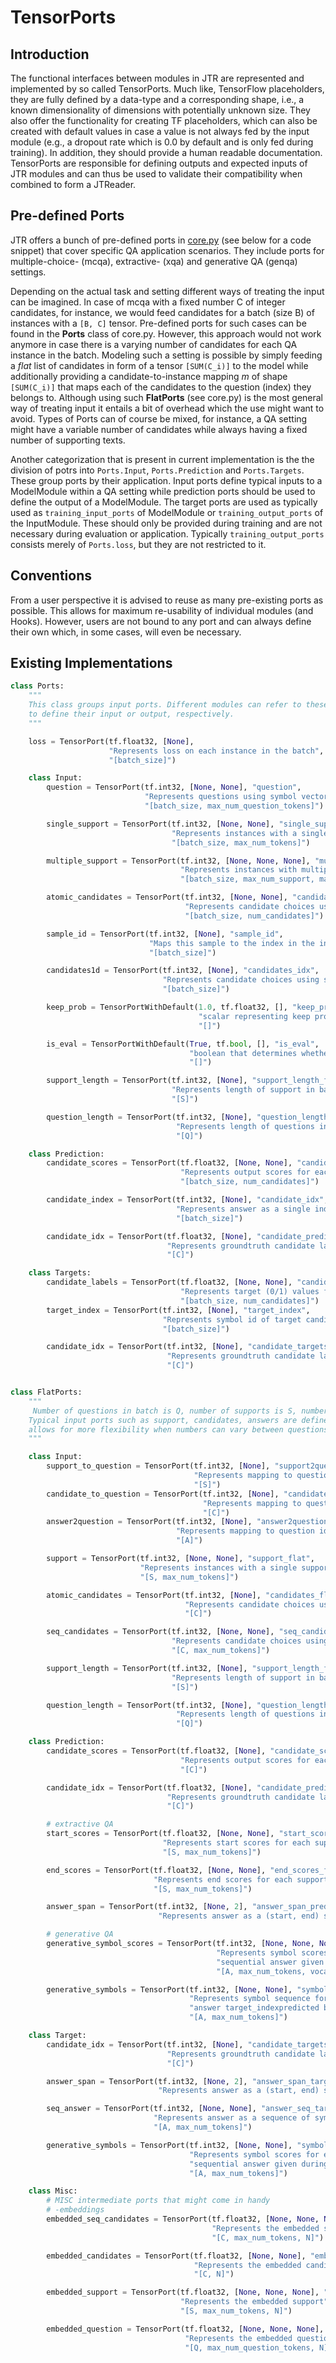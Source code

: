 # TensorPorts

## Introduction
The functional interfaces between modules in JTR are represented and implemented by so called TensorPorts. Much like,
TensorFlow placeholders, they are fully defined by a data-type and a corresponding shape, i.e., a known dimensionality 
of dimensions with potentially unknown size. They also offer the functionality for creating TF placeholders, which 
can also be created with default values in case a value is not always fed by the input module (e.g., a dropout rate 
which is 0.0 by default and is only fed during training). In addition, they should provide a human readable documentation. 
TensorPorts are responsible for defining outputs and expected inputs of JTR modules and can thus be used to validate 
their compatibility when combined to form a JTReader.

## Pre-defined Ports

JTR offers a bunch of pre-defined ports in [core.py](jtr/jack/core.py) (see below for a code snippet) that cover specific QA application scenarios. 
They include ports for multiple-choice- (mcqa), extractive- (xqa) and generative QA (genqa) settings. 

Depending on the 
actual task and setting different ways of treating the input can be imagined. In case of mcqa  with a fixed number C of 
integer candidates, for instance, we would feed candidates for a batch (size B) of instances with a `[B, C]` tensor.
Pre-defined ports for such cases can be found in the **Ports** class of core.py. However, this approach would not work 
anymore in case there is a varying number of candidates for each QA instance in the batch. Modeling such a setting is
possible by simply feeding a *flat* list of candidates in form of a tensor `[SUM(C_i)]` to the model while additionally 
providing a candidate-to-instance mapping *m* of shape `[SUM(C_i)]` that maps each of the candidates to the question 
(index) they belongs to. Although using such **FlatPorts** (see core.py) is the most general way of treating input it 
entails a bit of overhead which the use might want to avoid. Types of Ports can of course be mixed, for instance, a 
QA setting might have a variable number of candidates while always having a fixed number of supporting texts. 

Another categorization that is present in current implementation is the the division of potrs into `Ports.Input`,
`Ports.Prediction` and `Ports.Targets`. These group ports by their application. Input ports define typical inputs 
to a ModelModule within a QA setting while prediction ports should be used to define the output of a ModelModule. 
The target ports are used as typically used as `training_input_ports` of ModelModule or `training_output_ports` of
the InputModule. These should only be provided during training and are not necessary during evaluation or application.
Typically `training_output_ports` consists merely of `Ports.loss`, but they are not restricted to it.


## Conventions

From a user perspective it is advised to reuse as many pre-existing ports as possible. This allows for maximum
re-usability of individual modules (and Hooks). However, users are not bound to any port and can always define their 
own which, in some cases, will even be necessary.


## Existing Implementations

```python
class Ports:
    """
    This class groups input ports. Different modules can refer to these ports
    to define their input or output, respectively.
    """

    loss = TensorPort(tf.float32, [None],
                      "Represents loss on each instance in the batch",
                      "[batch_size]")

    class Input:
        question = TensorPort(tf.int32, [None, None], "question",
                              "Represents questions using symbol vectors",
                              "[batch_size, max_num_question_tokens]")

        single_support = TensorPort(tf.int32, [None, None], "single_support",
                                    "Represents instances with a single support document. ",
                                    "[batch_size, max_num_tokens]")

        multiple_support = TensorPort(tf.int32, [None, None, None], "multiple_support",
                                      "Represents instances with multiple support documents",
                                      "[batch_size, max_num_support, max_num_tokens]")

        atomic_candidates = TensorPort(tf.int32, [None, None], "candidates",
                                       "Represents candidate choices using single symbols",
                                       "[batch_size, num_candidates]")

        sample_id = TensorPort(tf.int32, [None], "sample_id",
                               "Maps this sample to the index in the input text data",
                               "[batch_size]")

        candidates1d = TensorPort(tf.int32, [None], "candidates_idx",
                                  "Represents candidate choices using single symbols",
                                  "[batch_size]")

        keep_prob = TensorPortWithDefault(1.0, tf.float32, [], "keep_prob",
                                          "scalar representing keep probability when using dropout",
                                          "[]")

        is_eval = TensorPortWithDefault(True, tf.bool, [], "is_eval",
                                        "boolean that determines whether input is eval or training.",
                                        "[]")

        support_length = TensorPort(tf.int32, [None], "support_length_flat",
                                    "Represents length of support in batch",
                                    "[S]")

        question_length = TensorPort(tf.int32, [None], "question_length_flat",
                                     "Represents length of questions in batch",
                                     "[Q]")

    class Prediction:
        candidate_scores = TensorPort(tf.float32, [None, None], "candidate_scores",
                                      "Represents output scores for each candidate",
                                      "[batch_size, num_candidates]")

        candidate_index = TensorPort(tf.int32, [None], "candidate_idx",
                                     "Represents answer as a single index",
                                     "[batch_size]")

        candidate_idx = TensorPort(tf.float32, [None], "candidate_predictions_flat",
                                   "Represents groundtruth candidate labels, usually 1 or 0",
                                   "[C]")

    class Targets:
        candidate_labels = TensorPort(tf.float32, [None, None], "candidate_targets",
                                      "Represents target (0/1) values for each candidate",
                                      "[batch_size, num_candidates]")
        target_index = TensorPort(tf.int32, [None], "target_index",
                                  "Represents symbol id of target candidate",
                                  "[batch_size]")

        candidate_idx = TensorPort(tf.int32, [None], "candidate_targets",
                                   "Represents groundtruth candidate labels, usually 1 or 0",
                                   "[C]")


class FlatPorts:
    """
     Number of questions in batch is Q, number of supports is S, number of answers is A, number of candidates is C.
    Typical input ports such as support, candidates, answers are defined together with individual mapping ports. This
    allows for more flexibility when numbers can vary between questions. Naming convention is to use suffix "_flat".
    """

    class Input:
        support_to_question = TensorPort(tf.int32, [None], "support2question",
                                         "Represents mapping to question idx per support",
                                         "[S]")
        candidate_to_question = TensorPort(tf.int32, [None], "candidate2question",
                                           "Represents mapping to question idx per candidate",
                                           "[C]")
        answer2question = TensorPort(tf.int32, [None], "answer2question",
                                     "Represents mapping to question idx per answer",
                                     "[A]")

        support = TensorPort(tf.int32, [None, None], "support_flat",
                             "Represents instances with a single support document. "
                             "[S, max_num_tokens]")

        atomic_candidates = TensorPort(tf.int32, [None], "candidates_flat",
                                       "Represents candidate choices using single symbols",
                                       "[C]")

        seq_candidates = TensorPort(tf.int32, [None, None], "seq_candidates_flat",
                                    "Represents candidate choices using single symbols",
                                    "[C, max_num_tokens]")

        support_length = TensorPort(tf.int32, [None], "support_length_flat",
                                    "Represents length of support in batch",
                                    "[S]")

        question_length = TensorPort(tf.int32, [None], "question_length_flat",
                                     "Represents length of questions in batch",
                                     "[Q]")

    class Prediction:
        candidate_scores = TensorPort(tf.float32, [None], "candidate_scores_flat",
                                      "Represents output scores for each candidate",
                                      "[C]")

        candidate_idx = TensorPort(tf.float32, [None], "candidate_predictions_flat",
                                   "Represents groundtruth candidate labels, usually 1 or 0",
                                   "[C]")

        # extractive QA
        start_scores = TensorPort(tf.float32, [None, None], "start_scores_flat",
                                  "Represents start scores for each support sequence",
                                  "[S, max_num_tokens]")

        end_scores = TensorPort(tf.float32, [None, None], "end_scores_flat",
                                "Represents end scores for each support sequence",
                                "[S, max_num_tokens]")

        answer_span = TensorPort(tf.int32, [None, 2], "answer_span_prediction_flat",
                                 "Represents answer as a (start, end) span", "[A, 2]")

        # generative QA
        generative_symbol_scores = TensorPort(tf.int32, [None, None, None], "symbol_scores",
                                              "Represents symbol scores for each possible "
                                              "sequential answer given during training",
                                              "[A, max_num_tokens, vocab_len]")

        generative_symbols = TensorPort(tf.int32, [None, None], "symbol_prediction",
                                        "Represents symbol sequence for each possible "
                                        "answer target_indexpredicted by the model",
                                        "[A, max_num_tokens]")

    class Target:
        candidate_idx = TensorPort(tf.int32, [None], "candidate_targets_flat",
                                   "Represents groundtruth candidate labels, usually 1 or 0",
                                   "[C]")

        answer_span = TensorPort(tf.int32, [None, 2], "answer_span_target_flat",
                                 "Represents answer as a (start, end) span", "[A, 2]")

        seq_answer = TensorPort(tf.int32, [None, None], "answer_seq_target_flat",
                                "Represents answer as a sequence of symbols",
                                "[A, max_num_tokens]")

        generative_symbols = TensorPort(tf.int32, [None, None], "symbol_targets",
                                        "Represents symbol scores for each possible "
                                        "sequential answer given during training",
                                        "[A, max_num_tokens]")

    class Misc:
        # MISC intermediate ports that might come in handy
        # -embeddings
        embedded_seq_candidates = TensorPort(tf.float32, [None, None, None], "embedded_seq_candidates_flat",
                                             "Represents the embedded sequential candidates",
                                             "[C, max_num_tokens, N]")

        embedded_candidates = TensorPort(tf.float32, [None, None], "embedded_candidates_flat",
                                         "Represents the embedded candidates",
                                         "[C, N]")

        embedded_support = TensorPort(tf.float32, [None, None, None], "embedded_support_flat",
                                      "Represents the embedded support",
                                      "[S, max_num_tokens, N]")

        embedded_question = TensorPort(tf.float32, [None, None, None], "embedded_question_flat",
                                       "Represents the embedded question",
                                       "[Q, max_num_question_tokens, N]")
```
